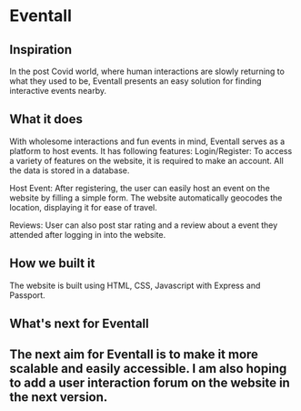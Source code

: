 # Eventall
<h2>Inspiration</h2>
In the post Covid world, where human interactions are slowly returning to what they used to be, Eventall presents an easy solution for finding interactive events nearby. 

<br>

<h2>What it does</h2>
<p>With wholesome interactions and fun events in mind, Eventall serves as a platform to host events. It has following features:
Login/Register: To access a variety of features on the website, it is required to make an account. All the data is stored in a database.<p>

<p>Host Event: After registering, the user can easily host an event on the website by filling a simple form. The website automatically geocodes the location, displaying it for ease of travel.<p>

<p>Reviews: User can also post star rating and a review about a event they attended after logging in into the website.</p>

<h2>How we built it</h2>
The website is built using HTML, CSS, Javascript with Express and Passport.


<h2>What's next for Eventall<h2>
The next aim for Eventall is to make it more scalable and easily accessible. I am also hoping to add a user interaction forum on the website in the next version.
